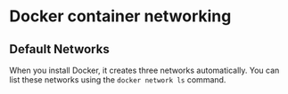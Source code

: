 # Docker container networking

## Default Networks

When you install Docker, it creates three networks automatically.
You can list these networks using the `docker network ls` command.

